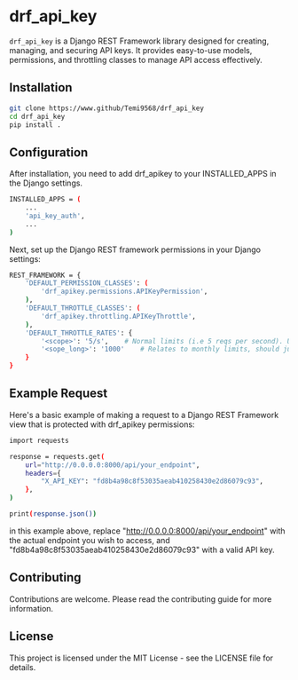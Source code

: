 # drf_api_key
<!-- [pypi](https://pypi.org/project/drf-api-key-auth/) -->

`drf_api_key` is a Django REST Framework library designed for creating, managing, and securing API keys. It provides easy-to-use models, permissions, and throttling classes to manage API access effectively.

## Installation
<!-- Install  `drf_api_key` using pip: -->

<!-- ```bash
pip install drf_api_key
``` -->

```bash
git clone https://www.github/Temi9568/drf_api_key
cd drf_api_key
pip install .
```

## Configuration
After installation, you need to add drf_apikey to your INSTALLED_APPS in the Django settings.

```bash
INSTALLED_APPS = (
    ...
    'api_key_auth',
    ...
)
```

Next, set up the Django REST framework permissions in your Django settings:
```bash
REST_FRAMEWORK = {
    'DEFAULT_PERMISSION_CLASSES': (
        'drf_apikey.permissions.APIKeyPermission',
    ),
    'DEFAULT_THROTTLE_CLASSES': (
        'drf_apikey.throttling.APIKeyThrottle',
    ),
    'DEFAULT_THROTTLE_RATES': {
        '<scope>': '5/s',    # Normal limits (i.e 5 reqs per second). Update drf_apikey.throttling.APIKeyThrottle scope attr to the key you set here
        '<sope_long>': '1000'    # Relates to monthly limits, should just be integer (i.e 1000 requests per month). Update drf_apikey.throttling.APIKeyThrottle scope_long attr to the key you set here
    }
}
```

## Example Request
Here's a basic example of making a request to a Django REST Framework view that is protected with drf_apikey permissions:

```bash
import requests

response = requests.get(
    url="http://0.0.0.0:8000/api/your_endpoint",
    headers={
        "X_API_KEY": "fd8b4a98c8f53035aeab410258430e2d86079c93",
    },
)

print(response.json())
```

in this example above, replace "http://0.0.0.0:8000/api/your_endpoint" with the actual endpoint you wish to access, and "fd8b4a98c8f53035aeab410258430e2d86079c93" with a valid API key.


## Contributing
Contributions are welcome. Please read the contributing guide for more information.

## License
This project is licensed under the MIT License - see the LICENSE file for details.
